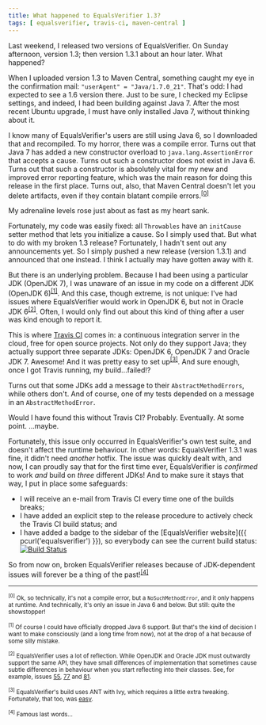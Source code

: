 ```yaml
---
title: What happened to EqualsVerifier 1.3?
tags: [ equalsverifier, travis-ci, maven-central ]
---
```

Last weekend, I released two versions of EqualsVerifier. On Sunday afternoon, version 1.3; then version 1.3.1 about an hour later. What happened?

When I uploaded version 1.3 to Maven Central, something caught my eye in the confirmation mail: `"userAgent" = "Java/1.7.0_21"`. That's odd: I had expected to see a 1.6 version there. Just to be sure, I checked my Eclipse settings, and indeed, I had been building against Java 7. After the most recent Ubuntu upgrade, I must have only installed Java 7, without thinking about it.

I know many of EqualsVerifier's users are still using Java 6, so I downloaded that and recompiled. To my horror, there was a compile error. Turns out that Java 7 has added a new constructor overload to `java.lang.AssertionError` that accepts a cause. Turns out such a constructor does not exist in Java 6. Turns out that such a constructor is absolutely vital for my new and improved error reporting feature, which was the main reason for doing this release in the first place. Turns out, also, that Maven Central doesn't let you delete artifacts, even if they contain blatant compile errors.<sup>[[0]](#note0)</sup>

My adrenaline levels rose just about as fast as my heart sank.

Fortunately, my code was easily fixed: all `Throwables` have an `initCause` setter method that lets you initialize a cause. So I simply used that. But what to do with my broken 1.3 release? Fortunately, I hadn't sent out any announcements yet. So I simply pushed a new release (version 1.3.1) and announced that one instead. I think I actually may have gotten away with it.

But there is an underlying problem. Because I had been using a particular JDK (OpenJDK 7), I was unaware of an issue in my code on a different JDK (OpenJDK 6)<sup>[[1]](#note1)</sup>. And this case, though extreme, is not unique: I've had issues where EqualsVerifier would work in OpenJDK 6, but not in Oracle JDK 6<sup>[[2]](#note2)</sup>. Often, I would only find out about this kind of thing after a user was kind enough to report it.

This is where [Travis CI](https://travis-ci.org/) comes in: a continuous integration server in the cloud, free for open source projects. Not only do they support Java; they actually support three separate JDKs: OpenJDK 6, OpenJDK 7 and Oracle JDK 7. Awesome! And it was pretty easy to set up<sup>[[3]](#note3)</sup>. And sure enough, once I got Travis running, my build...failed!?

Turns out that some JDKs add a message to their `AbstractMethodErrors`, while others don't. And of course, one of my tests depended on a message in an `AbstractMethodError`.

Would I have found this without Travis CI? Probably. Eventually. At some point. ...maybe.

Fortunately, this issue only occurred in EqualsVerifier's own test suite, and doesn't affect the runtime behaviour. In other words: EqualsVerifier 1.3.1 was fine, it didn't need _another_ hotfix. The issue was quickly dealt with, and now, I can proudly say that for the first time ever, EqualsVerifier is _confirmed_ to work _and_ build on _three_ different JDKs! And to make sure it stays that way, I put in place some safeguards:

* I will receive an e-mail from Travis CI every time one of the builds breaks;
* I have added an explicit step to the release procedure to actively check the Travis CI build status; and
* I have added a badge to the sidebar of the [EqualsVerifier website]({{ pcurl('equalsverifier') }}), so everybody can see the current build status: <a href="https://travis-ci.org/jqno/equalsverifier"><img src="https://travis-ci.org/jqno/equalsverifier.png" alt="Build Status" style="border:0;"></a>

So from now on, broken EqualsVerifier releases because of JDK-dependent issues will forever be a thing of the past!<sup>[[4]](#note4)</sup>

* * *

<a id="note0"></a>
<small><sup>[0]</sup> Ok, so technically, it's not a compile error, but a `NoSuchMethodError`, and it only happens at runtime. And technically, it's only an issue in Java 6 and below. But still: quite the showstopper!</small>

<a id="note1"></a>
<small><sup>[1]</sup> Of course I could have officially dropped Java 6 support. But that's the kind of decision I want to make consciously (and a long time from now), not at the drop of a hat because of some silly mistake.</small>

<a id="note2"></a>
<small><sup>[2]</sup> EqualsVerifier uses a lot of reflection. While OpenJDK and Oracle JDK must outwardly support the same API, they have small differences of implementation that sometimes cause subtle differences in behaviour when you start reflecting into their classes. See, for example, issues [55](https://code.google.com/p/equalsverifier/issues/detail?id=55), [77](https://code.google.com/p/equalsverifier/issues/detail?id=77) and [81](https://code.google.com/p/equalsverifier/issues/detail?id=81).</small>

<a id="note3"></a>
<small><sup>[3]</sup> EqualsVerifier's build uses ANT with Ivy, which requires a little extra tweaking. Fortunately, that too, was [easy](http://ecmendenhall.github.io/blog/blog/2013/05/28/two-travis-ci-solutions/).</small>

<a id="note4"></a>
<small><sup>[4]</sup> Famous last words...</small>
